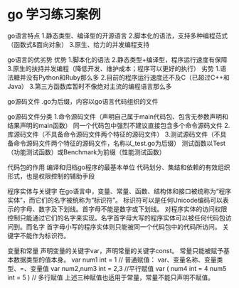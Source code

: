 # go 学习练习案例

go语言特点
    1.静态类型、编译型的开源语言
    2.脚本化的语法，支持多种编程范式（函数式&面向对象）
    3.原生、给力的并发编程支持

go语言的优劣势
    优势
    1.脚本化的语法
    2.静态类型+编译型，程序运行速度有保障
    3.原生的扶持并发编程（降低开发、维护成本；程序可以更好的执行）
    劣势
    1.语法糖并没有Python和Ruby那么多
    2.目前的程序运行速度还不及C（已超过C++和Java）
    3.第三方函数库暂时不像绝对主流的编程语言那么多

go源码文件
 .go为后缀，内容以go语言代码组织的文件

go源码文件分类
    1.命令源码文件（声明自己属于main代码包、包含无参数声明和结果声明的main函数）
        同一个代码包中强烈不建议直接包含多个命令源码文件
    2.库源码文件（不具备命令源码文件两个特征的源码文件）
    3.测试源码文件（不具备命令源码文件两个特征的源码文件，名称以_test.go为后缀）
        测试函数以Test（功能测试函数）或Benchmark为前缀（性能测试函数）

代码包的作用
    编译和归档go程序的最基本单位
    代码划分、集结和依赖的有效组织形式，也是权限控制的辅助手段

程序实体与关键字
    在go语言中，变量、常量、函数、结构体和接口被统称为“程序实体”，而它们的名字被统称为“标识符”。
    标识符可以是任何Unicode编码可以表示的字母、数字及下划线。首字母不能是数字或下划线。
    对程序实体的访问权限控制只能通过它们的名字来实现。名字首字母大写的程序实体可以被任何代码包访问到。而名字
首字母小写的程序实体则只能被同一个代码包中的代码所访问。
    关键字不能作为标识符。

变量和常量
    声明变量的关键字var，声明常量的关键字const。
    常量只能被赋予基本数据类型的值本身。
    var num1 int = 1  // 普通赋值： var、变量名称、变量类型、=、变量值
    var num2,num3 int = 2,3 //平行赋值
    var (
        num4 int = 4
        num5 int = 5
    ) // 多行赋值
    上述三种赋值也适用于常量，常量不能只声明不赋值。

